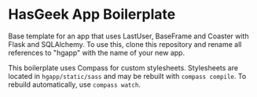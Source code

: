 HasGeek App Boilerplate
=======================

Base template for an app that uses LastUser, BaseFrame and Coaster with Flask
and SQLAlchemy. To use this, clone this repository and rename all references
to "hgapp" with the name of your new app.

This boilerplate uses Compass for custom stylesheets. Stylesheets are located
in `hgapp/static/sass` and may be rebuilt with `compass compile`. To rebuild
automatically, use `compass watch`.
